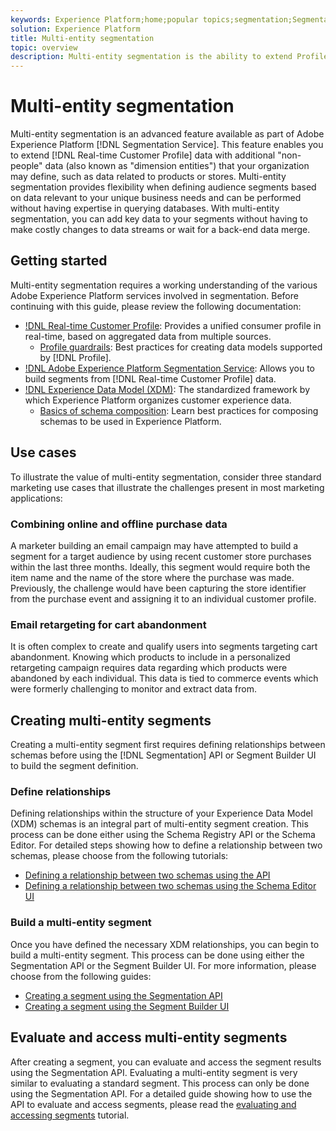 ```yaml
---
keywords: Experience Platform;home;popular topics;segmentation;Segmentation;segment service;segments;Segments;multi-entity;multi-entity segmentation;multi-entity segments;
solution: Experience Platform
title: Multi-entity segmentation
topic: overview
description: Multi-entity segmentation is the ability to extend Profile data with additional data based on products, stores, or other non-profile classes. Once connected, data from additional classes becomes available as if they were native to the Profile schema.
---
```


# Multi-entity segmentation

Multi-entity segmentation is an advanced feature available as part of Adobe Experience Platform [!DNL Segmentation Service]. This feature enables you to extend [!DNL Real-time Customer Profile] data with additional "non-people" data (also known as "dimension entities") that your organization may define, such as data related to products or stores. Multi-entity segmentation provides flexibility when defining audience segments based on data relevant to your unique business needs and can be performed without having expertise in querying databases. With multi-entity segmentation, you can add key data to your segments without having to make costly changes to data streams or wait for a back-end data merge.

## Getting started

Multi-entity segmentation requires a working understanding of the various Adobe Experience Platform services involved in segmentation. Before continuing with this guide, please review the following documentation:

* [!DNL Real-time Customer Profile](../profile/home.md): Provides a unified consumer profile in real-time, based on aggregated data from multiple sources.
  * [Profile guardrails](../profile/guardrails.md): Best practices for creating data models supported by [!DNL Profile].
* [!DNL Adobe Experience Platform Segmentation Service](./home.md): Allows you to build segments from [!DNL Real-time Customer Profile] data.
* [!DNL Experience Data Model (XDM)](../xdm/home.md): The standardized framework by which Experience Platform organizes customer experience data.
  * [Basics of schema composition](../xdm/schema/composition.md#union): Learn best practices for composing schemas to be used in Experience Platform.

## Use cases

To illustrate the value of multi-entity segmentation, consider three standard marketing use cases that illustrate the challenges present in most marketing applications:

### Combining online and offline purchase data

A marketer building an email campaign may have attempted to build a segment for a target audience by using recent customer store purchases within the last three months. Ideally, this segment would require both the item name and the name of the store where the purchase was made. Previously, the challenge would have been capturing the store identifier from the purchase event and assigning it to an individual customer profile.

### Email retargeting for cart abandonment

It is often complex to create and qualify users into segments targeting cart abandonment. Knowing which products to include in a personalized retargeting campaign requires data regarding which products were abandoned by each individual. This data is tied to commerce events which were formerly challenging to monitor and extract data from.

## Creating multi-entity segments

Creating a multi-entity segment first requires defining relationships between schemas before using the [!DNL Segmentation] API or Segment Builder UI to build the segment definition.

### Define relationships

Defining relationships within the structure of your Experience Data Model (XDM) schemas is an integral part of multi-entity segment creation. This process can be done either using the Schema Registry API or the Schema Editor. For detailed steps showing how to define a relationship between two schemas, please choose from the following tutorials:

* [Defining a relationship between two schemas using the API](../xdm/tutorials/relationship-api.md)
* [Defining a relationship between two schemas using the Schema Editor UI](../xdm/tutorials/relationship-ui.md)

### Build a multi-entity segment

Once you have defined the necessary XDM relationships, you can begin to build a multi-entity segment. This process can be done using either the Segmentation API or the Segment Builder UI. For more information, please choose from the following guides:

* [Creating a segment using the Segmentation API](./tutorials/create-a-segment.md)
* [Creating a segment using the Segment Builder UI](./ui/overview.md)

## Evaluate and access multi-entity segments

After creating a segment, you can evaluate and access the segment results using the Segmentation API. Evaluating a multi-entity segment is very similar to evaluating a standard segment. This process can only be done using the Segmentation API. For a detailed guide showing how to use the API to evaluate and access segments, please read the [evaluating and accessing segments](./tutorials/evaluate-a-segment.md) tutorial.
